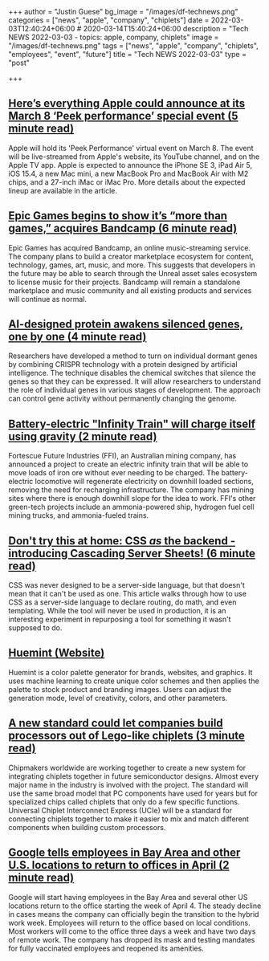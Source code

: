 +++
author = "Justin Guese"
bg_image = "/images/df-technews.png"
categories = ["news", "apple", "company", "chiplets"]
date = 2022-03-03T12:40:24+06:00 # 2020-03-14T15:40:24+06:00
description = "Tech NEWS 2022-03-03 - topics: apple, company, chiplets"
image = "/images/df-technews.png"
tags = ["news", "apple", "company", "chiplets", "employees", "event", "future"]
title = "Tech NEWS 2022-03-03"
type = "post"

+++

## [Here’s everything Apple could announce at its March 8 ‘Peek performance’ special event (5 minute read)](https://9to5mac.com/2022/03/02/heres-everything-we-could-see-at-the-apple-event-march-8/)

Apple will hold its 'Peek Performance' virtual event on March 8. The event will be live-streamed from Apple's website, its YouTube channel, and on the Apple TV app. Apple is expected to announce the iPhone SE 3, iPad Air 5, iOS 15.4, a new Mac mini, a new MacBook Pro and MacBook Air with M2 chips, and a 27-inch iMac or iMac Pro. More details about the expected lineup are available in the article.

## [Epic Games begins to show it’s “more than games,” acquires Bandcamp (6 minute read)](https://arstechnica.com/gaming/2022/03/epic-games-begins-to-show-its-more-than-games-acquires-bandcamp/)

Epic Games has acquired Bandcamp, an online music-streaming service. The company plans to build a creator marketplace ecosystem for content, technology, games, art, music, and more. This suggests that developers in the future may be able to search through the Unreal asset sales ecosystem to license music for their projects. Bandcamp will remain a standalone marketplace and music community and all existing products and services will continue as normal.

## [AI-designed protein awakens silenced genes, one by one (4 minute read)](https://phys.org/news/2022-03-ai-designed-protein-awakens-silenced-genes.html)

Researchers have developed a method to turn on individual dormant genes by combining CRISPR technology with a protein designed by artificial intelligence. The technique disables the chemical switches that silence the genes so that they can be expressed. It will allow researchers to understand the role of individual genes in various stages of development. The approach can control gene activity without permanently changing the genome.

## [Battery-electric "Infinity Train" will charge itself using gravity (2 minute read)](https://newatlas.com/transport/fortescue-wae-infinity-train-electric/)

Fortescue Future Industries (FFI), an Australian mining company, has announced a project to create an electric infinity train that will be able to move loads of iron ore without ever needing to be charged. The battery-electric locomotive will regenerate electricity on downhill loaded sections, removing the need for recharging infrastructure. The company has mining sites where there is enough downhill slope for the idea to work. FFI's other green-tech projects include an ammonia-powered ship, hydrogen fuel cell mining trucks, and ammonia-fueled trains.

## [Don't try this at home: CSS _as_ the backend - introducing Cascading Server Sheets! (6 minute read)](https://dev.to/thormeier/dont-try-this-at-home-css-as-the-backend-what-3oih)

CSS was never designed to be a server-side language, but that doesn't mean that it can't be used as one. This article walks through how to use CSS as a server-side language to declare routing, do math, and even templating. While the tool will never be used in production, it is an interesting experiment in repurposing a tool for something it wasn't supposed to do.

## [Huemint (Website)](https://huemint.com/)

Huemint is a color palette generator for brands, websites, and graphics. It uses machine learning to create unique color schemes and then applies the palette to stock product and branding images. Users can adjust the generation mode, level of creativity, colors, and other parameters.

## [A new standard could let companies build processors out of Lego-like chiplets (3 minute read)](https://www.theverge.com/2022/3/2/22958049/ucie-chiplet-standard-processors-soc-intel-tsmc-samsung-arm)

Chipmakers worldwide are working together to create a new system for integrating chiplets together in future semiconductor designs. Almost every major name in the industry is involved with the project. The standard will use the same broad model that PC components have used for years but for specialized chips called chiplets that only do a few specific functions. Universal Chiplet Interconnect Express (UCIe) will be a standard for connecting chiplets together to make it easier to mix and match different components when building custom processors.

## [Google tells employees in Bay Area and other U.S. locations to return to offices in April (2 minute read)](https://www.cnbc.com/2022/03/02/google-tells-employees-to-return-to-offices-in-april.html)

Google will start having employees in the Bay Area and several other US locations return to the office starting the week of April 4. The steady decline in cases means the company can officially begin the transition to the hybrid work week. Employees will return to the office based on local conditions. Most workers will come to the office three days a week and have two days of remote work. The company has dropped its mask and testing mandates for fully vaccinated employees and reopened its amenities.

